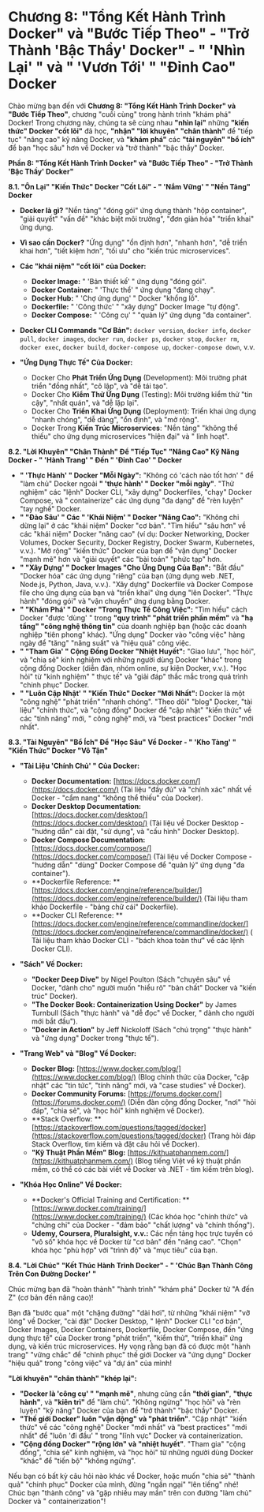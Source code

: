 # Chương 8: "Tổng Kết Hành Trình Docker" và "Bước Tiếp Theo" - "Trở Thành 'Bậc Thầy' Docker" - " 'Nhìn Lại' " và " 'Vươn Tới' " "Đỉnh Cao" Docker

Chào mừng bạn đến với **Chương 8: "Tổng Kết Hành Trình Docker" và "Bước Tiếp Theo"**, chương "cuối cùng" trong hành
trình "khám phá" Docker! Trong chương này, chúng ta sẽ cùng nhau **"nhìn lại"** những **"kiến thức" Docker "cốt lõi"**
đã học, **"nhận" "lời khuyên" "chân thành"** để "tiếp tục" "nâng cao" kỹ năng Docker, và **"khám phá"** các **"tài
nguyên" "bổ ích"** để bạn "học sâu" hơn về Docker và "trở thành" "bậc thầy" Docker.

**Phần 8: "Tổng Kết Hành Trình Docker" và "Bước Tiếp Theo" - "Trở Thành 'Bậc Thầy' Docker"**

**8.1. "Ôn Lại" "Kiến Thức" Docker "Cốt Lõi" - " 'Nắm Vững' " "Nền Tảng" Docker**

- **Docker là gì?** "Nền tảng" "đóng gói" ứng dụng thành "hộp container", "giải quyết" "vấn đề" "khác biệt môi
  trường", "đơn giản hóa" "triển khai" ứng dụng.

- **Vì sao cần Docker?** "Ứng dụng" "ổn định hơn", "nhanh hơn", "dễ triển khai hơn", "tiết kiệm hơn", "tối ưu" cho "kiến
  trúc microservices".

- **Các "khái niệm" "cốt lõi" của Docker:**
    - **Docker Image:** " 'Bản thiết kế' " ứng dụng "đóng gói".
    - **Docker Container:** " 'Thực thể' " ứng dụng "đang chạy".
    - **Docker Hub:** " 'Chợ ứng dụng' " Docker "khổng lồ".
    - **Dockerfile:** " 'Công thức' " "xây dựng" Docker Image "tự động".
    - **Docker Compose:** " 'Công cụ' " "quản lý" ứng dụng "đa container".

- **Docker CLI Commands "Cơ Bản":** `docker version`, `docker info`, `docker pull`, `docker images`, `docker run`,
  `docker ps`, `docker stop`, `docker rm`, `docker exec`, `docker build`, `docker-compose up`, `docker-compose down`,
  v.v.

- **"Ứng Dụng Thực Tế" Của Docker:**
    - Docker Cho **Phát Triển Ứng Dụng** (Development): Môi trường phát triển "đồng nhất", "cô lập", và "dễ tái tạo".
    - Docker Cho **Kiểm Thử Ứng Dụng** (Testing): Môi trường kiểm thử "tin cậy", "nhất quán", và "dễ lặp lại".
    - Docker Cho **Triển Khai Ứng Dụng** (Deployment): Triển khai ứng dụng "nhanh chóng", "dễ dàng", "ổn định", và "mở
      rộng".
    - Docker Trong **Kiến Trúc Microservices**: "Nền tảng" "không thể thiếu" cho ứng dụng microservices "hiện đại" và "
      linh hoạt".

**8.2. "Lời Khuyên" "Chân Thành" Để "Tiếp Tục" "Nâng Cao" Kỹ Năng Docker - " 'Hành Trang' " Đến " 'Đỉnh Cao' " Docker**

- **" 'Thực Hành' " Docker "Mỗi Ngày":** "Không có 'cách nào tốt hơn' " để "làm chủ" Docker ngoài **" 'thực hành' "
  Docker "mỗi ngày"**. "Thử nghiệm" các "lệnh" Docker CLI, "xây dựng" Dockerfiles, "chạy" Docker Compose, và "
  containerize" các ứng dụng "đa dạng" để "rèn luyện" "tay nghề" Docker.
- **" "Đào Sâu' " Các " 'Khái Niệm' " Docker "Nâng Cao":** "Không chỉ dừng lại" ở các "khái niệm" Docker "cơ bản". "Tìm
  hiểu" "sâu hơn" về các "khái niệm" Docker "nâng cao" (ví dụ: Docker Networking, Docker Volumes, Docker Security,
  Docker Registry, Docker Swarm, Kubernetes, v.v.). "Mở rộng" "kiến thức" Docker của bạn để "vận dụng" Docker "mạnh mẽ"
  hơn và "giải quyết" các "bài toán" "phức tạp" hơn.
- **" "Xây Dựng' " Docker Images "Cho Ứng Dụng Của Bạn":** "Bắt đầu" "Docker hóa" các ứng dụng "riêng" của bạn (ứng dụng
  web .NET, Node.js, Python, Java, v.v.). "Xây dựng" Dockerfile và Docker Compose file cho ứng dụng của bạn và "triển
  khai" ứng dụng "lên Docker". "Thực hành" "đóng gói" và "vận chuyển" ứng dụng bằng Docker.
- **" "Khám Phá' " Docker "Trong Thực Tế Công Việc":** "Tìm hiểu" cách Docker "được 'dùng' " trong **"quy trình" "phát
  triển phần mềm"** và **"hạ tầng" "công nghệ thông tin"** của doanh nghiệp bạn (hoặc các doanh nghiệp "tiên phong"
  khác). "Ứng dụng" Docker vào "công việc" hàng ngày để "tăng" "năng suất" và "hiệu quả" công việc.
- **" "Tham Gia' " Cộng Đồng Docker "Nhiệt Huyết":** "Giao lưu", "học hỏi", và "chia sẻ" kinh nghiệm với những người
  dùng Docker "khác" trong cộng đồng Docker (diễn đàn, nhóm online, sự kiện Docker, v.v.). "Học hỏi" từ "kinh nghiệm" "
  thực tế" và "giải đáp" thắc mắc trong quá trình "chinh phục" Docker.
- **" "Luôn Cập Nhật' " "Kiến Thức" Docker "Mới Nhất":** Docker là một "công nghệ" "phát triển" "nhanh chóng". "Theo
  dõi" "blog" Docker, "tài liệu" "chính thức", và "cộng đồng" Docker để "cập nhật" "kiến thức" về các "tính năng" mới, "
  công nghệ" mới, và "best practices" Docker "mới nhất".

**8.3. "Tài Nguyên" "Bổ Ích" Để "Học Sâu" Về Docker - " 'Kho Tàng' " "Kiến Thức" Docker "Vô Tận"**

- **"Tài Liệu 'Chính Chủ' " Của Docker:**
    - **Docker Documentation:** [https://docs.docker.com/](https://docs.docker.com/) (Tài liệu "đầy đủ" và "chính xác"
      nhất về Docker - "cẩm nang" "không thể thiếu" của Docker).
    - **Docker Desktop Documentation:** [https://docs.docker.com/desktop/](https://docs.docker.com/desktop/) (Tài liệu
      về Docker Desktop - "hướng dẫn" cài đặt, "sử dụng", và "cấu hình" Docker Desktop).
    - **Docker Compose Documentation:** [https://docs.docker.com/compose/](https://docs.docker.com/compose/) (Tài liệu
      về Docker Compose - "hướng dẫn" "dùng" Docker Compose để "quản lý" ứng dụng "đa container").
    - **Dockerfile Reference:
      ** [https://docs.docker.com/engine/reference/builder/](https://docs.docker.com/engine/reference/builder/) (Tài
      liệu tham khảo Dockerfile - "bảng chữ cái" Dockerfile).
    - **Docker CLI Reference:
      ** [https://docs.docker.com/engine/reference/commandline/docker/](https://docs.docker.com/engine/reference/commandline/docker/) (
      Tài liệu tham khảo Docker CLI - "bách khoa toàn thư" về các lệnh Docker CLI).

- **"Sách" Về Docker:**
    - **"Docker Deep Dive"** by Nigel Poulton (Sách "chuyên sâu" về Docker, "dành cho" người muốn "hiểu rõ" "bản chất"
      Docker và "kiến trúc" Docker).
    - **"The Docker Book: Containerization Using Docker"** by James Turnbull (Sách "thực hành" và "dễ đọc" về Docker, "
      dành cho người mới bắt đầu").
    - **"Docker in Action"** by Jeff Nickoloff (Sách "chú trọng" "thực hành" và "ứng dụng" Docker trong "thực tế").

- **"Trang Web" và "Blog" Về Docker:**
    - **Docker Blog:** [https://www.docker.com/blog/](https://www.docker.com/blog/) (Blog chính thức của Docker, "cập
      nhật" các "tin tức", "tính năng" mới, và "case studies" về Docker).
    - **Docker Community Forums:** [https://forums.docker.com/](https://forums.docker.com/) (Diễn đàn cộng đồng
      Docker, "nơi" "hỏi đáp", "chia sẻ", và "học hỏi" kinh nghiệm về Docker).
    - **Stack Overflow:
      ** [https://stackoverflow.com/questions/tagged/docker](https://stackoverflow.com/questions/tagged/docker) (Trang
      hỏi đáp Stack Overflow, tìm kiếm và đặt câu hỏi về Docker).
    - **"Kỹ Thuật Phần Mềm" Blog:** [https://kithuatphanmem.com/](https://kithuatphanmem.com/) (Blog tiếng Việt về kỹ
      thuật phần mềm, có thể có các bài viết về Docker và .NET - tìm kiếm trên blog).

- **"Khóa Học Online" Về Docker:**
    - **Docker's Official Training and Certification:
      ** [https://www.docker.com/training/](https://www.docker.com/training/) (Các khóa học "chính thức" và "chứng chỉ"
      của Docker - "đảm bảo" "chất lượng" và "chính thống").
    - **Udemy, Coursera, Pluralsight, v.v.:** Các nền tảng học trực tuyến có "vô số" khóa học về Docker từ "cơ bản"
      đến "nâng cao". "Chọn" khóa học "phù hợp" với "trình độ" và "mục tiêu" của bạn.

**8.4. "Lời Chúc" "Kết Thúc Hành Trình Docker" - " 'Chúc Bạn Thành Công Trên Con Đường Docker' "**

Chúc mừng bạn đã "hoàn thành" "hành trình" "khám phá" Docker từ "A đến Z" (cơ bản đến nâng cao)!

Bạn đã "bước qua" một "chặng đường" "dài hơi", từ những "khái niệm" "vỡ lòng" về Docker, "cài đặt" Docker Desktop, "
lệnh" Docker CLI "cơ bản", Docker Images, Docker Containers, Dockerfile, Docker Compose, đến "ứng dụng thực tế" của
Docker trong "phát triển", "kiểm thử", "triển khai" ứng dụng, và kiến trúc microservices. Hy vọng rằng bạn đã có được
một "hành trang" "vững chắc" để "chinh phục" thế giới Docker và "ứng dụng" Docker "hiệu quả" trong "công việc" và "dự
án" của mình!

**"Lời khuyên" "chân thành" "khép lại":**

- **"Docker là 'công cụ' " "mạnh mẽ"**, nhưng cũng cần **"thời gian"**, **"thực hành"**, và **"kiên trì"** để "làm
  chủ". "Không ngừng" "học hỏi" và "rèn luyện" "kỹ năng" Docker của bạn để "trở thành" "bậc thầy" Docker.
- **"Thế giới Docker" luôn "vận động" và "phát triển"**. "Cập nhật" "kiến thức" về các "công nghệ" Docker "mới nhất"
  và "best practices" "mới nhất" để "luôn 'đi đầu' " trong "lĩnh vực" Docker và containerization.
- **"Cộng đồng Docker" "rộng lớn" và "nhiệt huyết"**. "Tham gia" "cộng đồng", "chia sẻ" kinh nghiệm, và "học hỏi" từ
  những người dùng Docker "khác" để "tiến bộ" "không ngừng".

Nếu bạn có bất kỳ câu hỏi nào khác về Docker, hoặc muốn "chia sẻ" "thành quả" "chinh phục" Docker của mình, đừng "ngần
ngại" "lên tiếng" nhé! Chúc bạn "thành công" và "gặp nhiều may mắn" trên con đường "làm chủ" Docker và "
containerization"!
